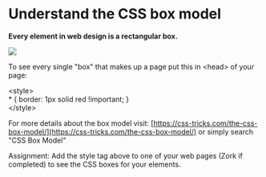 # Understand the CSS box model

**Every element in web design is a rectangular box.**

![](https://css-tricks.com/wp-content/csstricks-uploads/thebox.png)

To see every single "box" that makes up a page put this in &lt;head&gt; of your page:

&lt;style&gt;  
\* { border: 1px solid red !important; }  
&lt;/style&gt;

For more details about the box model visit: [https://css-tricks.com/the-css-box-model/](https://css-tricks.com/the-css-box-model/) or simply search "CSS Box Model"

Assignment: Add the style tag above to one of your web pages \(Zork if completed\) to see the CSS boxes for your elements.

